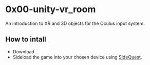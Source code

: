 # 0x00-unity-vr_room
 An introduction to XR and 3D objects for the Oculus input system.
 ## How to intall
 - Download
 - Sideload the game into your chosen device using [SideQuest](https://sidequestvr.com/).
